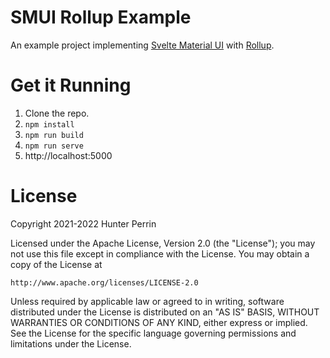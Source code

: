 # SMUI Rollup Example

An example project implementing [Svelte Material UI](https://github.com/hperrin/svelte-material-ui) with [Rollup](https://github.com/rollup/rollup).

# Get it Running

1. Clone the repo.
2. `npm install`
3. `npm run build`
4. `npm run serve`
5. http://localhost:5000

# License

Copyright 2021-2022 Hunter Perrin

Licensed under the Apache License, Version 2.0 (the "License");
you may not use this file except in compliance with the License.
You may obtain a copy of the License at

    http://www.apache.org/licenses/LICENSE-2.0

Unless required by applicable law or agreed to in writing, software
distributed under the License is distributed on an "AS IS" BASIS,
WITHOUT WARRANTIES OR CONDITIONS OF ANY KIND, either express or implied.
See the License for the specific language governing permissions and
limitations under the License.
